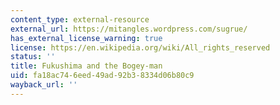 ```yaml
---
content_type: external-resource
external_url: https://mitangles.wordpress.com/sugrue/
has_external_license_warning: true
license: https://en.wikipedia.org/wiki/All_rights_reserved
status: ''
title: Fukushima and the Bogey-man
uid: fa18ac74-6eed-49ad-92b3-8334d06b80c9
wayback_url: ''
---
```

